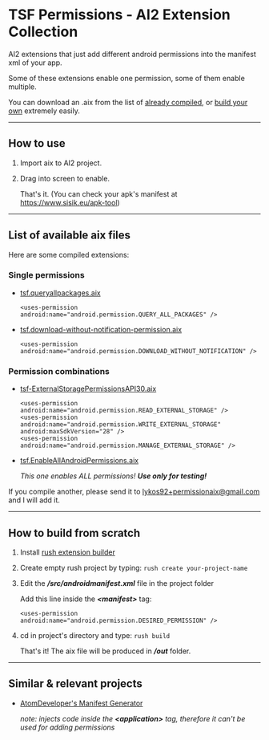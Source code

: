 # TSF Permissions - AI2 Extension Collection

AI2 extensions that just add different android permissions into the manifest xml of your app.

Some of these extensions enable one permission, some of them enable multiple.

You can download an .aix from the list of [already compiled](#list-of-available-aix-files), or [build your own](#how-to-build-from-scratch) extremely easily.

---

## How to use

1. Import aix to AI2 project.
2. Drag into screen to enable.

    That's it. (You can check your apk's manifest at https://www.sisik.eu/apk-tool)

---

## List of available aix files

   Here are some compiled extensions:
   
   ### Single permissions

   - [tsf.queryallpackages.aix](https://github.com/anonwins/tsf-permissions-aix/raw/main/tsf.queryallpackages.aix)

        `<uses-permission android:name="android.permission.QUERY_ALL_PACKAGES" />`
        
   - [tsf.download-without-notification-permission.aix](https://github.com/anonwins/tsf-permissions-aix/raw/main/tsf.download-without-notification-permission.aix)

        `<uses-permission android:name="android.permission.DOWNLOAD_WITHOUT_NOTIFICATION" />`
   
   ### Permission combinations
   
   - [tsf-ExternalStoragePermissionsAPI30.aix](https://github.com/anonwins/tsf-permissions-aix/raw/main/tsf-ExternalStoragePermissionsAPI30.aix)

        ```
        <uses-permission android:name="android.permission.READ_EXTERNAL_STORAGE" />
        <uses-permission android:name="android.permission.WRITE_EXTERNAL_STORAGE" android:maxSdkVersion="28" />
        <uses-permission android:name="android.permission.MANAGE_EXTERNAL_STORAGE" />
        ```
   
   - [tsf.EnableAllAndroidPermissions.aix](https://github.com/anonwins/tsf-permissions-aix/raw/main/tsf.EnableAllAndroidPermissions.aix)

        *This one enables ALL permissions! **Use only for testing!***

 If you compile another, please send it to lykos92+permissionaix@gmail.com and I will add it.

---

## How to build from scratch

   1. Install [rush extension builder](https://github.com/shreyashsaitwal/rush-cli/wiki/Installation)

   2. Create empty rush project by typing: `rush create your-project-name`

   3. Edit the ***/src/androidmanifest.xml*** file in the project folder

       Add this line inside the ***\<manifest>*** tag:

       `<uses-permission android:name="android.permission.DESIRED_PERMISSION" />`
    
   4. cd in project's directory and type: `rush build`
    
       That's it! The aix file will be produced in ***/out*** folder.

---

## Similar & relevant projects

   - [AtomDeveloper's Manifest Generator](https://atomdeveloper.com/manifestgenerator.html)
    
       *note: injects code inside the **\<application>** tag, therefore it can't be used for adding permissions*
